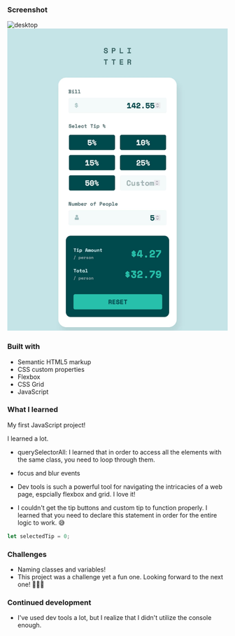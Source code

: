 ### Screenshot

![desktop](images/my-solution-desktop.jpgmy-solution-desktop.jpg)
![mobile](images/my-solution-mobile.jpg)

### Built with

- Semantic HTML5 markup
- CSS custom properties
- Flexbox
- CSS Grid
- JavaScript

### What I learned

My first JavaScript project!

I learned a lot.

- querySelectorAll: I learned that in order to access all the elements with the same class, you need to loop through them.

- focus and blur events

- Dev tools is such a powerful tool for navigating the intricacies of a web page, espcially flexbox and grid. I love it!

- I couldn't get the tip buttons and custom tip to function properly. I learned that you need to declare this statement in order for the entire logic to work. 😅

```js
let selectedTip = 0;
```

### Challenges

- Naming classes and variables!
- This project was a challenge yet a fun one. Looking forward to the next one! 🙋🏻‍♀️

### Continued development

- I've used dev tools a lot, but I realize that I didn't utilize the console enough.
